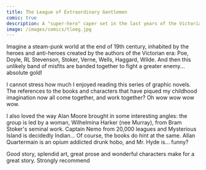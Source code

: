 ```yaml
---
title: The League of Extraordinary Gentlemen
comic: true
description: A "super-hero" caper set in the last years of the Victorian era, based on "super" characters from the literature and pulp-fiction of that time.
image: /images/comics/tloeg.jpg
---
```


Imagine a steam-punk world at the end of 19th century, inhabited by the heroes and anti-heroes created by the authors of the Victorian era: Poe, Doyle, RL Stevenson, Stoker, Verne, Wells, Haggard, Wilde. And then this unlikely band of misfits are banded together to fight a greater enemy... absolute gold!

I cannot stress how much I enjoyed reading this series of graphic novels. The references to the books and characters that have piqued my childhood imagination now all come together, and work together? Oh wow wow wow wow.

I also loved the way Alan Moore brought in some interesting angles: the group is led by a woman, Wilhelmina Harker (nee Murray), from Bram Stoker's seminal work. Captain Nemo from 20,000 leagues and Mysterious Island is decidedly Indian... Of course, the books do hint at the same. Allan Quartermain is an opium addicted drunk hobo, and Mr. Hyde is... funny?

Good story, splendid art, great prose and wonderful characters make for a great story. Strongly recommend

